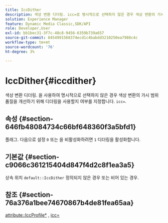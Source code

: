 ```yaml
---
title: IccDither
description: 색상 변환 디더링. icc=로 명시적으로 선택하지 않은 경우 색상 변환의 가시 범위 품질을 개선하는 데 디더링을 사용할지 여부를 지정합니다.
solution: Experience Manager
feature: Dynamic Media Classic,SDK/API
role: Developer,User
exl-id: bb1bec31-3f7c-48c8-9456-6359b739a657
source-git-commit: 8454991568374ecd1c4babdd3210250ea7988c4c
workflow-type: tm+mt
source-wordcount: '76'
ht-degree: 3%

---
```


# IccDither{#iccdither}

색상 변환 디더링. 을 사용하여 명시적으로 선택하지 않은 경우 색상 변환의 가시 범위 품질을 개선하기 위해 디더링을 사용할지 여부를 지정합니다. `icc=`.

## 속성 {#section-646fb48084734c66bf648360f3a5bfd1}

플래그. 다음으로 설정 `0` 또는 을 비활성화하려면 `1` 디더링을 활성화합니다.

## 기본값 {#section-c9066c361215404d847f4d2c8f1ea3a5}

상속 위치 `default::IccDither` 정의되지 않은 경우 또는 비어 있는 경우.

## 참조 {#section-76a376a1bee74670867b4de81fea65aa}

[attribute::IccProfile*](../../../../../ir-api/material-cat/image-rendering-api-ref/c-ir-material-catalog/c-ir-attributes-reference/r-ir-iccprofilecmyk.md#reference-55aead2d924847ffbd1be4c46add7127) , [icc=](../../../../../ir-api/http-protocol/image-rendering-api-ref/c-ir-http-protocol-ref/c-ir-http-protocol-command-reference/r-ir-icc.md#reference-86a2fff3cef24982ad2063d977a16e06)
